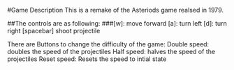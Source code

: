 #Game Description 
This is a remake of the Asteriods game realsed in 1979.

##The controls are as following:
  ###[w]: move forward
  [a]: turn left
  [d]: turn right
  [spacebar] shoot projectile

There are Buttons to change the difficulty of the game:
  Double speed: doubles the speed of the projectiles
  Half speed: halves the speed of the projectiles
  Reset speed: Resets the speed to intial state
